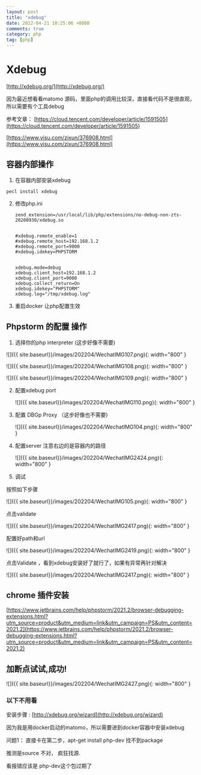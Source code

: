 ```yaml
---
layout: post
title: "xdebug"
date: 2022-04-21 10:25:06 +0800
comments: true
category: php
tag: [php]
---
```


#  Xdebug

[http://xdebug.org/](http://xdebug.org/)

因为最近想看看matomo 源码，里面php的调用比较深，直接看代码不是很直观，所以需要有个工具debug

参考文章： [https://cloud.tencent.com/developer/article/1591505](https://cloud.tencent.com/developer/article/1591505)

[https://www.yisu.com/zixun/376908.html](https://www.yisu.com/zixun/376908.html)



##  容器内部操作

1. 在容器内部安装xdebug

```
pecl install xdebug
```

2. 修改php.ini

   ```
   zend_extension=/usr/local/lib/php/extensions/no-debug-non-zts-20200930/xdebug.so
   
   
   #xdebug.remote_enable=1
   #xdebug.remote_host=192.168.1.2
   #xdebug.remote_port=9000
   #xdebug.idekey=PHPSTORM
   
   
   xdebug.mode=debug
   xdebug.client_host=192.168.1.2
   xdebug.client_port=9000
   xdebug.collect_return=On
   xdebug.idekey="PHPSTORM"
   xdebug.log="/tmp/xdebug.log"
   ```

3. 重启docker 让php配置生效

   

## Phpstorm 的配置 操作

1. 选择你的php interpreter (这步好像不需要)

![]({{ site.baseurl}}/images/202204/WechatIMG107.png){: width="800" }

![]({{ site.baseurl}}/images/202204/WechatIMG108.png){: width="800" }

![]({{ site.baseurl}}/images/202204/WechatIMG109.png){: width="800" }



2. 配置xdebug port 

   ![]({{ site.baseurl}}/images/202204/WechatIMG110.png){: width="800" }

3. 配置 DBGp Proxy （这步好像也不需要)

   ![]({{ site.baseurl}}/images/202204/WechatIMG104.png){: width="800" }

4. 配置server  注意右边的是容器内的路径

   ![]({{ site.baseurl}}/images/202204/WechatIMG2424.png){: width="800" }

5.  调试

   按照如下步骤

   ![]({{ site.baseurl}}/images/202204/WechatIMG105.png){: width="800" }

   点击validate

   ![]({{ site.baseurl}}/images/202204/WechatIMG2417.png){: width="800" }

   配置好path和url

   ![]({{ site.baseurl}}/images/202204/WechatIMG2419.png){: width="800" }

   点击Validate ，看到xdebug安装好了就行了，如果有异常再针对解决

   ![]({{ site.baseurl}}/images/202204/WechatIMG2417.png){: width="800" }

## chrome 插件安装

[https://www.jetbrains.com/help/phpstorm/2021.2/browser-debugging-extensions.html?utm_source=product&utm_medium=link&utm_campaign=PS&utm_content=2021.2](https://www.jetbrains.com/help/phpstorm/2021.2/browser-debugging-extensions.html?utm_source=product&utm_medium=link&utm_campaign=PS&utm_content=2021.2)







## 加断点试试,成功!

![]({{ site.baseurl}}/images/202204/WechatIMG2427.png){: width="800" }







### 以下不用看

安装步骤 : [http://xdebug.org/wizard](http://xdebug.org/wizard) 



因为我是用docker启动的matomo，所以需要进到docker容器中安装xdebug



问题1： 直接卡在第二步，apt-get install php-dev 找不到package

推测是source 不对， 疯狂找源. 

看报错应该是 php-dev这个包过期了





 
